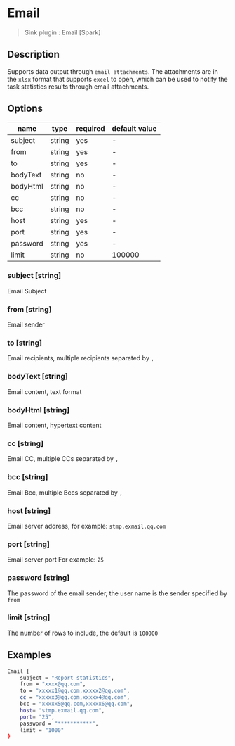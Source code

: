 # Email

> Sink plugin : Email [Spark]

## Description

Supports data output through `email attachments`. The attachments are in the `xlsx` format that supports `excel` to open, which can be used to notify the task statistics results through email attachments.

## Options

| name     | type   | required | default value |
| -------- | ------ | -------- | ------------- |
| subject  | string | yes      | -             |
| from     | string | yes      | -             |
| to       | string | yes      | -             |
| bodyText | string | no       | -             |
| bodyHtml | string | no       | -             |
| cc       | string | no       | -             |
| bcc      | string | no       | -             |
| host     | string | yes      | -             |
| port     | string | yes      | -             |
| password | string | yes      | -             |
| limit    | string | no       | 100000        |

### subject [string]

Email Subject

### from [string]

Email sender

### to [string]

Email recipients, multiple recipients separated by `,`

### bodyText [string]

Email content, text format

### bodyHtml [string]

Email content, hypertext content

### cc [string]

Email CC, multiple CCs separated by `,`

### bcc [string]

Email Bcc, multiple Bccs separated by `,`

### host [string]

Email server address, for example: `stmp.exmail.qq.com`

### port [string]

Email server port For example: `25`

### password [string]

The password of the email sender, the user name is the sender specified by `from`

### limit [string]

The number of rows to include, the default is `100000`

## Examples

```bash
Email {
	subject = "Report statistics",
	from = "xxxx@qq.com",
	to = "xxxxx1@qq.com,xxxxx2@qq.com",
    cc = "xxxxx3@qq.com,xxxxx4@qq.com",
    bcc = "xxxxx5@qq.com,xxxxx6@qq.com",
	host= "stmp.exmail.qq.com",
	port= "25",
	password = "***********",
    limit = "1000"
}
```
